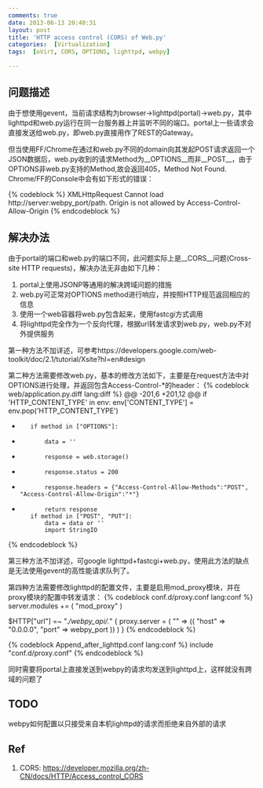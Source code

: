 ```yaml
---
comments: true
date: 2013-06-13 20:40:31
layout: post
title: 'HTTP access control (CORS) of Web.py'
categories:  [Virtualization]
tags:  [oVirt, CORS, OPTIONS, lighttpd, webpy]

---
```


## 问题描述

由于想使用gevent，当前请求结构为browser->lighttpd(portal)->web.py，其中lighttpd和web.py运行在同一台服务器上并监听不同的端口。portal上一些请求会直接发送给web.py，即web.py直接用作了REST的Gateway。

但当使用FF/Chrome在通过和web.py不同的domain向其发起POST请求返回一个JSON数据后，web.py收到的请求Method为__OPTIONS__而非__POST__，由于OPTIONS非web.py支持的Method,故会返回405，Method Not Found. Chrome/FF的Console中会有如下形式的错误：

{% codeblock %}
XMLHttpRequest Cannot load http://server:webpy_port/path. Origin is not allowed by Access-Control-Allow-Origin
{% endcodeblock %}

<!-- more -->

## 解决办法

由于portal的端口和web.py的端口不同，此问题实际上是__CORS__问题(Cross-site HTTP requests)，解决办法无非由如下几种：

1. portal上使用JSONP等通用的解决跨域问题的措施
2. web.py可正常对OPTIONS method进行响应，并按照HTTP规范返回相应的信息
3. 使用一个web容器将web.py包含起来，使用fastcgi方式调用
4. 将lighttpd完全作为一个反向代理，根据url转发请求到web.py，web.py不对外提供服务


第一种方法不加详述，可参考https://developers.google.com/web-toolkit/doc/2.1/tutorial/Xsite?hl=en#design

第二种方法需要修改web.py，基本的修改方法如下，主要是在request方法中对OPTIONS进行处理，并返回包含Access-Control-*的header：
{% codeblock  web/application.py.diff lang:diff %}
@@ -201,6 +201,12 @@
         if 'HTTP_CONTENT_TYPE' in env:
             env['CONTENT_TYPE'] = env.pop('HTTP_CONTENT_TYPE')
 
+        if method in ["OPTIONS"]:
+            data = ''
+            response = web.storage()
+            response.status = 200
+            response.headers = {"Access-Control-Allow-Methods":"POST", "Access-Control-Allow-Origin":"*"}
+            return response
         if method in ["POST", "PUT"]:
             data = data or ''
             import StringIO
{% endcodeblock %}

第三种方法不加详述，可google lighttpd+fastcgi+web.py，使用此方法的缺点是无法使用gevent的高性能请求队列了。

第四种方法需要修改lighttpd的配置文件，主要是启用mod_proxy模块，并在proxy模块的配置中转发请求：
{% codeblock conf.d/proxy.conf lang:conf %}
server.modules += ( "mod_proxy" )

$HTTP["url"] =~ ".*/webpy_api/.*" {
    proxy.server  = ( "" =>
        (( "host" => "0.0.0.0", "port" => webpy_port ))
    )
}
{% endcodeblock %} 

{% codeblock Append_after_lighttpd.conf lang:conf %}
include "conf.d/proxy.conf"
{% endcodeblock %}

同时需要将portal上直接发送到webpy的请求均发送到lighttpd上，这样就没有跨域的问题了

## TODO

webpy如何配置以只接受来自本机lighttpd的请求而拒绝来自外部的请求

## Ref

1. CORS: https://developer.mozilla.org/zh-CN/docs/HTTP/Access_control_CORS
